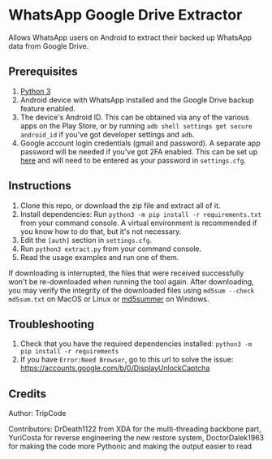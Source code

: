 # WhatsApp Google Drive Extractor

Allows WhatsApp users on Android to extract their backed up WhatsApp data
from Google Drive.

## Prerequisites

 1. [Python 3](https://www.python.org/downloads/)
 2. Android device with WhatsApp installed and the Google Drive backup
    feature enabled.
 3. The device's Android ID. This can be obtained via any of the various apps 
    on the Play Store, or by running `adb shell settings get secure android_id`
    if you've got developer settings and `adb`.
 4. Google account login credentials (gmail and password). A separate app password
    will be needed if you've got 2FA enabled. This can be set up [here](https://myaccount.google.com/apppasswords)
    and will need to be entered as your password in `settings.cfg`.

## Instructions

 1. Clone this repo, or download the zip file and extract all of it.
 2. Install dependencies: Run `python3 -m pip install -r requirements.txt`
    from your command console. A virtual environment is recommended if you
    know how to do that, but it's not necessary.
 3. Edit the `[auth]` section in `settings.cfg`.
 4. Run `python3 extract.py` from your command console.
 5. Read the usage examples and run one of them.

If downloading is interrupted, the files that were received successfully
won't be re-downloaded when running the tool again. After downloading,
you may verify the integrity of the downloaded files using `md5sum
--check md5sum.txt` on MacOS or Linux or [md5summer](http://md5summer.org/) on Windows.

## Troubleshooting

 1. Check that you have the required dependencies installed: `python3 -m pip
    install -r requirements`
 2. If you have `Error:Need Browser`, go to this url to solve the issue:
    https://accounts.google.com/b/0/DisplayUnlockCaptcha

## Credits

Author: TripCode

Contributors: DrDeath1122 from XDA for the multi-threading backbone part,
YuriCosta for reverse engineering the new restore system,
DoctorDalek1963 for making the code more Pythonic and making the output easier to read
